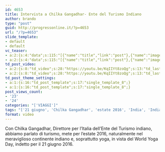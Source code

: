 ```yaml
---
id: 4653
title: Intervista a Chilka Gangadhar- Ente del Turismo Indiano
author: brando
type: "post"
guid: http://progressonline.it/?p=4653
url: "/?p=4653"
slide_template:
- default
- default
vc_teaser:
- a:2:{s:4:"data";s:115:"[{"name":"title","link":"post"},{"name":"image","image":"featured","link":"none"},{"name":"text","mode":"excerpt"}]";s:7:"bgcolor";s:0:"";}
- a:2:{s:4:"data";s:115:"[{"name":"title","link":"post"},{"name":"image","image":"featured","link":"none"},{"name":"text","mode":"excerpt"}]";s:7:"bgcolor";s:0:"";}
td_post_video:
- a:2:{s:8:"td_video";s:28:"https://youtu.be/KqIIYt8zoQg";s:13:"td_last_video";s:28:"https://youtu.be/KqIIYt8zoQg";}
- a:2:{s:8:"td_video";s:28:"https://youtu.be/KqIIYt8zoQg";s:13:"td_last_video";s:28:"https://youtu.be/KqIIYt8zoQg";}
td_post_theme_settings:
- a:1:{s:16:"td_post_template";s:17:"single_template_8";}
- a:1:{s:16:"td_post_template";s:17:"single_template_8";}
post_views_count:
- '23'
- '24'
categories: "['VIAGGI']"
tags: "['21 giugno', 'Chilka Gangadhar', 'estate 2016', 'India', 'India Tourism Milan', 'natura', 'news', 'spiagge', 'sport', 'turismo', 'vacanze', 'Viaggi', 'World Yoga Day', 'yoga']"
format: video
---
```


Con Chilka Gangadhar, Direttore per l’Italia dell’Ente del Turismo indiano, abbiamo parlato di turismo, mete per l’estate 2016, naturalmente nel meraviglioso continente indiano e, soprattutto yoga, in vista del World Yoga Day, indetto per il 21 giugno 2016.